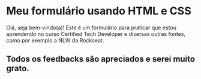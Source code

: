 <h1>Meu formulário usando HTML e CSS</h1>
Olá, seja bem-vindo(a)!
Este é um formulário para praticar que estou aprendendo no curso Certified Tech Developer e diversas outras fontes, como por exemplo a NLW da Rockseat.

## Todos os feedbacks são apreciados e serei muito grato. 


